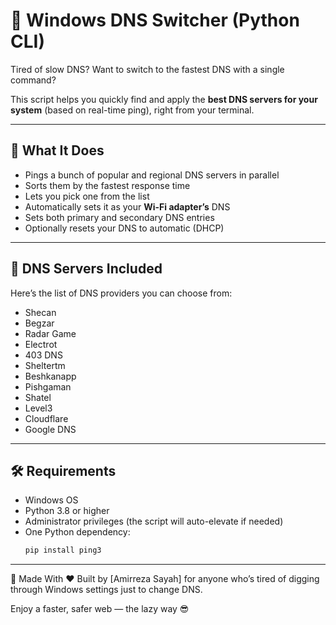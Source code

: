 # 🚀 Windows DNS Switcher (Python CLI)

Tired of slow DNS? Want to switch to the fastest DNS with a single command?

This script helps you quickly find and apply the **best DNS servers for your system** (based on real-time ping), right from your terminal.

---

## 🧠 What It Does

- Pings a bunch of popular and regional DNS servers in parallel
- Sorts them by the fastest response time
- Lets you pick one from the list
- Automatically sets it as your **Wi-Fi adapter’s** DNS
- Sets both primary and secondary DNS entries
- Optionally resets your DNS to automatic (DHCP)

---

## 📡 DNS Servers Included

Here’s the list of DNS providers you can choose from:

- Shecan
- Begzar
- Radar Game
- Electrot
- 403 DNS
- Sheltertm
- Beshkanapp
- Pishgaman
- Shatel
- Level3
- Cloudflare
- Google DNS

---

## 🛠️ Requirements

- Windows OS
- Python 3.8 or higher
- Administrator privileges (the script will auto-elevate if needed)
- One Python dependency:
  ```bash
  pip install ping3

---

👋 Made With ❤️
Built by [Amirreza Sayah] for anyone who’s tired of digging through Windows settings just to change DNS.

Enjoy a faster, safer web — the lazy way 😎